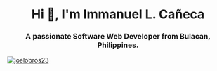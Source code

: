 <h1 align="center">Hi 👋, I'm Immanuel L. Cañeca</h1>
<h3 align="center">A passionate Software Web Developer from Bulacan, Philippines.</h3>
<p align="left"> <a href="https://github.com/ryo-ma/github-profile-trophy"><img src="https://github-profile-trophy.vercel.app/?username=joelobros23" alt="joelobros23" /></a> </p>
